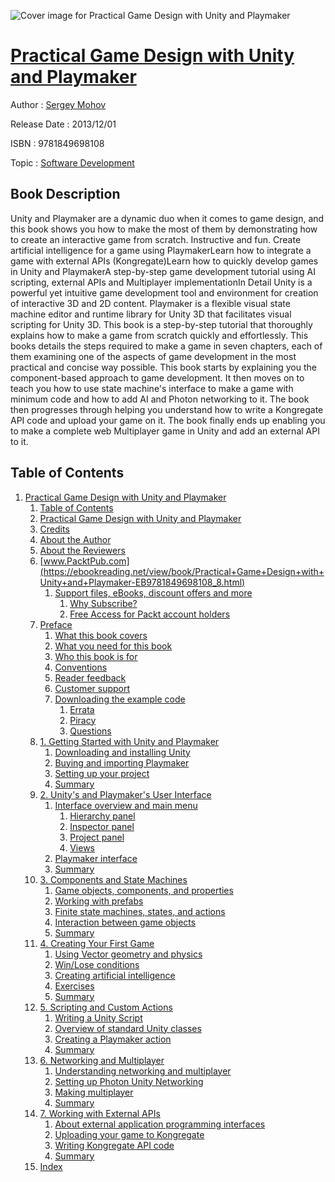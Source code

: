 ![Cover image for Practical Game Design with Unity and Playmaker](https://imgdetail.ebookreading.net/cover/cover/software_development/EB9781849698108.jpg)

[Practical Game Design with Unity and Playmaker](https://ebookreading.net/view/book/Practical+Game+Design+with+Unity+and+Playmaker-EB9781849698108_1.html "Practical Game Design with Unity and Playmaker")
====================================================================================================================

Author : [Sergey Mohov](https://ebookreading.net/search/author/Sergey+Mohov)

Release Date : 2013/12/01

ISBN : 9781849698108

Topic : [Software Development](https://ebookreading.net/search/category/software-development)

Book Description
-----------------

Unity and Playmaker are a dynamic duo when it comes to game design, and this book shows you how to make the most of them by demonstrating how to create an interactive game from scratch. Instructive and fun.
Create artificial intelligence for a game using PlaymakerLearn how to integrate a game with external APIs (Kongregate)Learn how to quickly develop games in Unity and PlaymakerA step-by-step game development tutorial using AI scripting, external APIs and Multiplayer implementationIn Detail
Unity is a powerful yet intuitive game development tool and environment for creation of interactive 3D and 2D content.  Playmaker  is  a  flexible  visual  state  machine   editor and runtime library for Unity 3D that facilitates visual scripting for Unity 3D.
This book is a step-by-step tutorial that thoroughly explains how to make a game from scratch quickly and effortlessly. This books details the steps required to make a game in seven chapters, each of them examining one of the aspects of game development in the most practical and concise way possible.
This book starts by explaining you the component-based approach to game development. It then moves on to teach you how to use state machine's interface to make a game with minimum code and how to add AI and Photon networking to it. The book then progresses through helping you understand how to write a Kongregate API code and upload your game on it. The book finally ends up enabling you to make a complete web Multiplayer game in Unity and add an external API to it.
              
Table of Contents
-----------------

1. [Practical Game Design with Unity and Playmaker](https://ebookreading.net/view/book/Practical+Game+Design+with+Unity+and+Playmaker-EB9781849698108_3.html)
    1. [Table of Contents](https://ebookreading.net/view/book/Practical+Game+Design+with+Unity+and+Playmaker-EB9781849698108_2.html)
    1. [Practical Game Design with Unity and Playmaker](https://ebookreading.net/view/book/Practical+Game+Design+with+Unity+and+Playmaker-EB9781849698108_4.html)
    1. [Credits](https://ebookreading.net/view/book/Practical+Game+Design+with+Unity+and+Playmaker-EB9781849698108_5.html)
    1. [About the Author](https://ebookreading.net/view/book/Practical+Game+Design+with+Unity+and+Playmaker-EB9781849698108_6.html)
    1. [About the Reviewers](https://ebookreading.net/view/book/Practical+Game+Design+with+Unity+and+Playmaker-EB9781849698108_7.html)
    1. [www.PacktPub.com](https://ebookreading.net/view/book/Practical+Game+Design+with+Unity+and+Playmaker-EB9781849698108_8.html)
        1. [Support files, eBooks, discount offers and more](https://ebookreading.net/view/book/Practical+Game+Design+with+Unity+and+Playmaker-EB9781849698108_8.html#ch00lvl1sec01)
            1. [Why Subscribe?](https://ebookreading.net/view/book/Practical+Game+Design+with+Unity+and+Playmaker-EB9781849698108_8.html#ch00lvl2sec01)
            1. [Free Access for Packt account holders](https://ebookreading.net/view/book/Practical+Game+Design+with+Unity+and+Playmaker-EB9781849698108_8.html#ch00lvl2sec02)
    1. [Preface](https://ebookreading.net/view/book/Practical+Game+Design+with+Unity+and+Playmaker-EB9781849698108_9.html)
        1. [What this book covers](https://ebookreading.net/view/book/Practical+Game+Design+with+Unity+and+Playmaker-EB9781849698108_9.html#ch00lvl1sec02)
        1. [What you need for this book](https://ebookreading.net/view/book/Practical+Game+Design+with+Unity+and+Playmaker-EB9781849698108_10.html)
        1. [Who this book is for](https://ebookreading.net/view/book/Practical+Game+Design+with+Unity+and+Playmaker-EB9781849698108_11.html)
        1. [Conventions](https://ebookreading.net/view/book/Practical+Game+Design+with+Unity+and+Playmaker-EB9781849698108_12.html)
        1. [Reader feedback](https://ebookreading.net/view/book/Practical+Game+Design+with+Unity+and+Playmaker-EB9781849698108_13.html)
        1. [Customer support](https://ebookreading.net/view/book/Practical+Game+Design+with+Unity+and+Playmaker-EB9781849698108_14.html)
        1. [Downloading the example code](https://ebookreading.net/view/book/Practical+Game+Design+with+Unity+and+Playmaker-EB9781849698108_15.html)
            1. [Errata](https://ebookreading.net/view/book/Practical+Game+Design+with+Unity+and+Playmaker-EB9781849698108_15.html#ch00lvl2sec03)
            1. [Piracy](https://ebookreading.net/view/book/Practical+Game+Design+with+Unity+and+Playmaker-EB9781849698108_15.html#ch00lvl2sec04)
            1. [Questions](https://ebookreading.net/view/book/Practical+Game+Design+with+Unity+and+Playmaker-EB9781849698108_15.html#ch00lvl2sec05)
    1. [1. Getting Started with Unity and Playmaker](https://ebookreading.net/view/book/Practical+Game+Design+with+Unity+and+Playmaker-EB9781849698108_16.html)
        1. [Downloading and installing Unity](https://ebookreading.net/view/book/Practical+Game+Design+with+Unity+and+Playmaker-EB9781849698108_16.html#ch01lvl1sec09)
        1. [Buying and importing Playmaker](https://ebookreading.net/view/book/Practical+Game+Design+with+Unity+and+Playmaker-EB9781849698108_17.html)
        1. [Setting up your project](https://ebookreading.net/view/book/Practical+Game+Design+with+Unity+and+Playmaker-EB9781849698108_18.html)
        1. [Summary](https://ebookreading.net/view/book/Practical+Game+Design+with+Unity+and+Playmaker-EB9781849698108_19.html)
    1. [2. Unity&#39;s and Playmaker&#39;s User Interface](https://ebookreading.net/view/book/Practical+Game+Design+with+Unity+and+Playmaker-EB9781849698108_20.html)
        1. [Interface overview and main menu](https://ebookreading.net/view/book/Practical+Game+Design+with+Unity+and+Playmaker-EB9781849698108_20.html#ch02lvl1sec13)
            1. [Hierarchy panel](https://ebookreading.net/view/book/Practical+Game+Design+with+Unity+and+Playmaker-EB9781849698108_20.html#ch02lvl2sec06)
            1. [Inspector panel](https://ebookreading.net/view/book/Practical+Game+Design+with+Unity+and+Playmaker-EB9781849698108_20.html#ch02lvl2sec07)
            1. [Project panel](https://ebookreading.net/view/book/Practical+Game+Design+with+Unity+and+Playmaker-EB9781849698108_20.html#ch02lvl2sec08)
            1. [Views](https://ebookreading.net/view/book/Practical+Game+Design+with+Unity+and+Playmaker-EB9781849698108_20.html#ch02lvl2sec09)
        1. [Playmaker interface](https://ebookreading.net/view/book/Practical+Game+Design+with+Unity+and+Playmaker-EB9781849698108_21.html)
        1. [Summary](https://ebookreading.net/view/book/Practical+Game+Design+with+Unity+and+Playmaker-EB9781849698108_22.html)
    1. [3. Components and State Machines](https://ebookreading.net/view/book/Practical+Game+Design+with+Unity+and+Playmaker-EB9781849698108_23.html)
        1. [Game objects, components, and properties](https://ebookreading.net/view/book/Practical+Game+Design+with+Unity+and+Playmaker-EB9781849698108_23.html#ch03lvl1sec16)
        1. [Working with prefabs](https://ebookreading.net/view/book/Practical+Game+Design+with+Unity+and+Playmaker-EB9781849698108_24.html)
        1. [Finite state machines, states, and actions](https://ebookreading.net/view/book/Practical+Game+Design+with+Unity+and+Playmaker-EB9781849698108_25.html)
        1. [Interaction between game objects](https://ebookreading.net/view/book/Practical+Game+Design+with+Unity+and+Playmaker-EB9781849698108_26.html)
        1. [Summary](https://ebookreading.net/view/book/Practical+Game+Design+with+Unity+and+Playmaker-EB9781849698108_27.html)
    1. [4. Creating Your First Game](https://ebookreading.net/view/book/Practical+Game+Design+with+Unity+and+Playmaker-EB9781849698108_28.html)
        1. [Using Vector geometry and physics](https://ebookreading.net/view/book/Practical+Game+Design+with+Unity+and+Playmaker-EB9781849698108_28.html#ch04lvl1sec21)
        1. [Win/Lose conditions](https://ebookreading.net/view/book/Practical+Game+Design+with+Unity+and+Playmaker-EB9781849698108_29.html)
        1. [Creating artificial intelligence](https://ebookreading.net/view/book/Practical+Game+Design+with+Unity+and+Playmaker-EB9781849698108_30.html)
        1. [Exercises](https://ebookreading.net/view/book/Practical+Game+Design+with+Unity+and+Playmaker-EB9781849698108_31.html)
        1. [Summary](https://ebookreading.net/view/book/Practical+Game+Design+with+Unity+and+Playmaker-EB9781849698108_32.html)
    1. [5. Scripting and Custom Actions](https://ebookreading.net/view/book/Practical+Game+Design+with+Unity+and+Playmaker-EB9781849698108_33.html)
        1. [Writing a Unity Script](https://ebookreading.net/view/book/Practical+Game+Design+with+Unity+and+Playmaker-EB9781849698108_33.html#ch05lvl1sec26)
        1. [Overview of standard Unity classes](https://ebookreading.net/view/book/Practical+Game+Design+with+Unity+and+Playmaker-EB9781849698108_34.html)
        1. [Creating a Playmaker action](https://ebookreading.net/view/book/Practical+Game+Design+with+Unity+and+Playmaker-EB9781849698108_35.html)
        1. [Summary](https://ebookreading.net/view/book/Practical+Game+Design+with+Unity+and+Playmaker-EB9781849698108_36.html)
    1. [6. Networking and Multiplayer](https://ebookreading.net/view/book/Practical+Game+Design+with+Unity+and+Playmaker-EB9781849698108_37.html)
        1. [Understanding networking and multiplayer](https://ebookreading.net/view/book/Practical+Game+Design+with+Unity+and+Playmaker-EB9781849698108_37.html#ch06lvl1sec30)
        1. [Setting up Photon Unity Networking](https://ebookreading.net/view/book/Practical+Game+Design+with+Unity+and+Playmaker-EB9781849698108_38.html)
        1. [Making multiplayer](https://ebookreading.net/view/book/Practical+Game+Design+with+Unity+and+Playmaker-EB9781849698108_39.html)
        1. [Summary](https://ebookreading.net/view/book/Practical+Game+Design+with+Unity+and+Playmaker-EB9781849698108_40.html)
    1. [7. Working with External APIs](https://ebookreading.net/view/book/Practical+Game+Design+with+Unity+and+Playmaker-EB9781849698108_41.html)
        1. [About external application programming interfaces](https://ebookreading.net/view/book/Practical+Game+Design+with+Unity+and+Playmaker-EB9781849698108_41.html#ch07lvl1sec34)
        1. [Uploading your game to Kongregate](https://ebookreading.net/view/book/Practical+Game+Design+with+Unity+and+Playmaker-EB9781849698108_42.html)
        1. [Writing Kongregate API code](https://ebookreading.net/view/book/Practical+Game+Design+with+Unity+and+Playmaker-EB9781849698108_43.html)
        1. [Summary](https://ebookreading.net/view/book/Practical+Game+Design+with+Unity+and+Playmaker-EB9781849698108_44.html)
    1. [Index](https://ebookreading.net/view/book/Practical+Game+Design+with+Unity+and+Playmaker-EB9781849698108_45.html)
